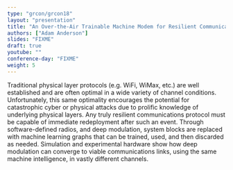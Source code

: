 ```yaml
---
type: "grcon/grcon18"
layout: "presentation"
title: "An Over-the-Air Trainable Machine Modem for Resilient Communications"
authors: ["Adam Anderson"]
slides: "FIXME"
draft: true
youtube: ""
conference-day: "FIXME"
weight: 5
---
```

Traditional physical layer protocols (e.g. WiFi, WiMax, etc.) are well established and are often optimal in a wide variety of channel conditions. Unfortunately, this same optimality encourages the potential for catastrophic cyber or physical attacks due to prolific knowledge of underlying physical layers. Any truly resilient communications protocol must be capable of immediate redeployment after such an event. Through software-defined radios, and deep modulation, system blocks are replaced with machine learning graphs that can be trained, used, and then discarded as needed. Simulation and experimental hardware show how deep modulation can converge to viable communications links, using the same machine intelligence, in vastly different channels.
